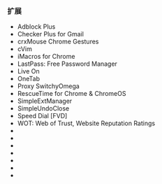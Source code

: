 ### 扩展
* Adblock Plus
* Checker Plus for Gmail
* crxMouse Chrome Gestures
* cVim
* iMacros for Chrome
* LastPass: Free Password Manager
* Live On
* OneTab
* Proxy SwitchyOmega
* RescueTime for Chrome & ChromeOS
* SimpleExtManager
* SimpleUndoClose
* Speed Dial [FVD]
* WOT: Web of Trust, Website Reputation Ratings
* 
* 
* 
* 
* 
* 
* 
